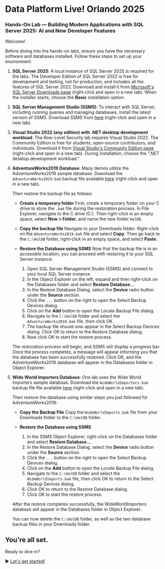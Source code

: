 ﻿# Data Platform Live! Orlando 2025

### Hands-On Lab — Building Modern Applications with SQL Server 2025: AI and New Developer Features

Welcome!

Before diving into the hands-on labs, ensure you have the necessary software and databases installed. Follow these steps to set up your environment:

1. **SQL Server 2025**: A local instance of SQL Server 2025 is required for the labs. The Developer Edition of SQL Server 2022 is free for development and testing, not for production, and includes all the features of SQL Server 2022. Download and install it from [Microsoft's SQL Server Downloads page](https://www.microsoft.com/en-us/sql-server/sql-server-downloads) (right-click and open in a new tab). When the installer starts, choose the **Basic** installation option.

2. **SQL Server Management Studio (SSMS)**: To interact with SQL Server, including running queries and managing databases, install the latest version of SSMS. Download SSMS from [here](https://aka.ms/ssmsfullsetup) (right-click and open in a new tab).

3. **Visual Studio 2022 (any edition) with .NET desktop development workload**: The Row-Level Security lab requires Visual Studio 2022. The Community Edition is free for students, open-source contributors, and individuals. Download it from [Visual Studio's Community Edition page](https://visualstudio.microsoft.com/vs/community/) (right-click and open in a new tab). During installation, choose the ".NET desktop development workload."

4. **AdventureWorks2019 Database**: Many demos utilize the AdventureWorks2019 sample database. Download the `AdventureWorks2019.bak` backup file available [here](https://1drv.ms/f/s!AiiTRkT0Yvc4xd8Kz1oSgzjbselEIA?e=yFaqjc) (right-click and open in a new tab).

   Then restore the backup file as follows:

   -  **Create a temporary folder**
    First, create a temporary folder on your C drive to store the `.bak` file during the restoration process. In File Explorer, navigate to the C drive (C:\). Then right-click in an empty space, select **New > Folder**, and name the new folder `HolDB`.

   - **Copy the backup file**
     Navigate to your Downloads folder. Right-click on the `AdventureWorks2019.bak` file and select **Copy**. Then go back to the `C:\HolDB` folder, right-click in an empty space, and select **Paste**.

   - **Restore the Database using SSMS**
    Now that the backup file is in an accessible location, you can proceed with restoring it to your SQL Server instance.

      1. Open SQL Server Management Studio (SSMS) and connect to your local SQL Server instance.
      2. In the Object Explorer on the left, expand and then right-click on the Databases folder and select **Restore Database...**
      2. In the Restore Database Dialog, select the **Device** radio button under the **Source** section.
      3. Click the `...` button on the right to open the Select Backup Devices dialog.
      4. Click on the **Add** button to open the Locate Backup File dialog.
      5. Navigate to the `C:\HolDB` folder and select the `AdventureWorks2019.bak` file, then click OK.
      6. The backup file should now appear in the Select Backup Devices dialog. Click OK to return to the Restore Database dialog.
      7. Now click OK to start the restore process.

   The restoration process will begin, and SSMS will display a progress bar. Once the process completes, a message will appear informing you that the database has been successfully restored. Click OK, and the AdventureWorks2019 database will appear in the Databases folder in Object Explorer.

5. **Wide World Importers Database**: One lab uses the Wide World Importers sample database. Download the `WideWorldImporters.bak` backup file file available [here](https://1drv.ms/f/s!AiiTRkT0Yvc4xd8Kz1oSgzjbselEIA?e=yFaqjc) (right-click and open in a new tab).

   Then restore the database using similar steps you just followed for AdventureWorks2019:

   - **Copy the Backup File**
    Copy the `WideWorldImports.bak` file from your Downloads folder to the `C:\HolDB` folder.

   - **Restore the Database using SSMS**

      1. In the SSMS Object Explorer, right-click on the Databases folder and select **Restore Database...**
      2. In the Restore Database Dialog, select the **Device** radio button under the **Source** section.
      3. Click the `...` button on the right to open the Select Backup Devices dialog.
      4. Click on the **Add** button to open the Locate Backup File dialog.
      5. Navigate to the `C:\HolDB` folder and select the `WideWorldImports.bak` file, then click OK to return to the Select Backup Devices dialog.
      6. Click OK to return to the Restore Database dialog.
      7. Click OK to start the restore process.

   After the restore completes successfully, the WideWorldImporters database will appear in the Databases folder in Object Explorer.

   You can now delete the `C:\HolDB` folder, as well as the two database backup files in your Downloads folder.
 
## You're all set.

Ready to dive in?

▶ [Let's get started!](https://github.com/lennilobel/sql2025-workshop-hol-orlando2025/blob/main/HOL)
